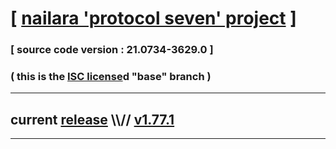 
# [ [nailara 'protocol seven' project](http://nailara.network/) ]

### [ source code version : 21.0734-3629.0 ]

### ( this is the [ISC license](license)d "base" branch )
---
## current [release](https://github.com/taekiten/nailara/releases) \\\\// [v1.77.1](https://github.com/taekiten/nailara/releases/tag/v1.77.1)
---
